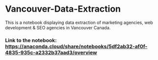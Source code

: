 # Vancouver-Data-Extraction
This is a notebook displaying data extraction of marketing agencies, web development &amp; SEO agencies in Vancouver Canada.
### Link to the notebook: https://anaconda.cloud/share/notebooks/5df2ab32-af0f-4835-935c-a2332b37aad3/overview
